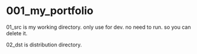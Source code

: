 # 001_my_portfolio


01_src is my working directory. only use for dev. no need to run. so you can delete it.


02_dst is distribution directory.



